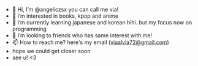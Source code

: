 - 👋 Hi, I’m @angeliczsx you can call me via!
- 👀 I’m interested in books, kpop and anime
- 🌱 I’m currently learning japanese and korean hihi. but my focus now on programming
- 💞️ I’m looking to friends who has same interest with me!
- 📫 How to reach me? here's my email (viaalvia72@gmail.com)
- hope we could get closer soon
- see u! <3

<!---
angeliczsx/angeliczsx is a ✨ special ✨ repository because its `README.md` (this file) appears on your GitHub profile.
You can click the Preview link to take a look at your changes.
--->
